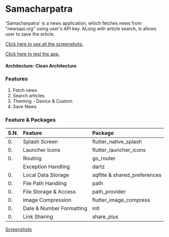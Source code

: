 # Samacharpatra

'Samacharpatra' is a news application, which fetches news from "newsapi.org" using user's API key.
ALong with article search, is allows user to save the article.

[Click here to see all the screenshots.](https://drive.google.com/drive/folders/1yZ9tAM3wKPEHLMRW6u6_HCfNeVZ5ucng?usp=sharing)

[Click here to test the app.](https://drive.google.com/drive/folders/1nWJ7EZhC_7BthsJOyhR6s9-yi9GT4tSO?usp=sharing)

#### Architecture: Clean Architecture

### Features

1. Fetch news
2. Search articles
3. Theming - Device & Custom
4. Save News

### Feature & Packages

| S.N. | Feature                  | Package                      |
|:-----|:-------------------------|:-----------------------------|
| 0.   | Splash Screen            | flutter_native_splash        |
| 0.   | Launcher Icons           | flutter_launcher_icons       |
| 0.   | Routing                  | go_router                    |
|      | Exception Handling       | dartz                        |
| 0.   | Local Data Storage       | sqflite & shared_preferences |
| 0.   | File Path Handling       | path                         |
| 0.   | File Storage & Access    | path_provider                |
| 0.   | Image Compression        | flutter_image_compress       |
| 0.   | Date & Number Formatting | intl                         |
| 0.   | Link Sharing             | share_plus                   |

[Screenshots](https://drive.google.com/drive/folders/1nWJ7EZhC_7BthsJOyhR6s9-yi9GT4tSO?usp=sharing)